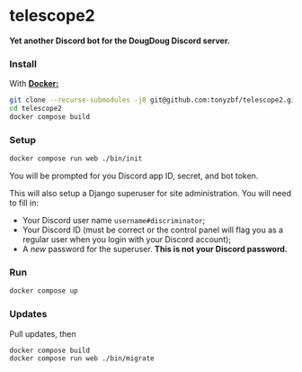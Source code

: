 # telescope2

**Yet another Discord bot for the DougDoug Discord server.**

### Install

With [**Docker:**](https://www.docker.com/products/docker-desktop)

```sh
git clone --recurse-submodules -j8 git@github.com:tonyzbf/telescope2.git
cd telescope2
docker compose build
```

### Setup

```sh
docker compose run web ./bin/init
```

You will be prompted for you Discord app ID, secret, and bot token.

This will also setup a Django superuser for site administration.
You will need to fill in:

- Your Discord user name `username#discriminator`;
- Your Discord ID (must be correct or the control panel will flag you as a regular user when you login with your Discord account);
- A _new_ password for the superuser. **This is not your Discord password.**

### Run

```sh
docker compose up
```

### Updates

Pull updates, then

```sh
docker compose build
docker compose run web ./bin/migrate
```
